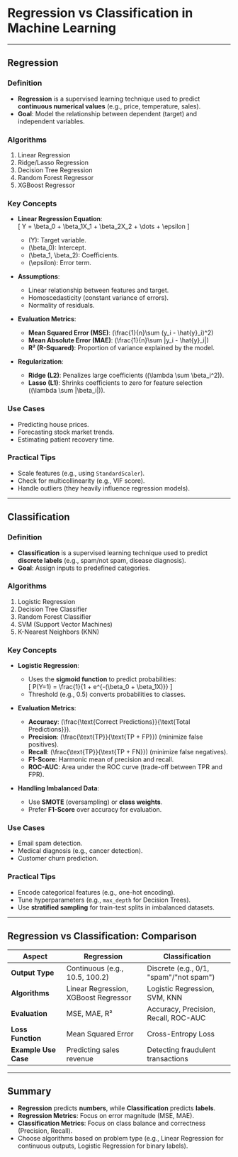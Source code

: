 # Regression vs Classification in Machine Learning

---

## **Regression**
### **Definition**  
- **Regression** is a supervised learning technique used to predict **continuous numerical values** (e.g., price, temperature, sales).  
- **Goal**: Model the relationship between dependent (target) and independent variables.  

### **Algorithms**  
1. Linear Regression  
2. Ridge/Lasso Regression  
3. Decision Tree Regression  
4. Random Forest Regressor  
5. XGBoost Regressor  

### **Key Concepts**  
- **Linear Regression Equation**:  
  \[
  Y = \beta_0 + \beta_1X_1 + \beta_2X_2 + \dots + \epsilon
  \]  
  - \(Y\): Target variable.  
  - \(\beta_0\): Intercept.  
  - \(\beta_1, \beta_2\): Coefficients.  
  - \(\epsilon\): Error term.  

- **Assumptions**:  
  - Linear relationship between features and target.  
  - Homoscedasticity (constant variance of errors).  
  - Normality of residuals.  

- **Evaluation Metrics**:  
  - **Mean Squared Error (MSE)**: \(\frac{1}{n}\sum (y_i - \hat{y}_i)^2\)  
  - **Mean Absolute Error (MAE)**: \(\frac{1}{n}\sum |y_i - \hat{y}_i|\)  
  - **R² (R-Squared)**: Proportion of variance explained by the model.  

- **Regularization**:  
  - **Ridge (L2)**: Penalizes large coefficients (\(\lambda \sum \beta_i^2\)).  
  - **Lasso (L1)**: Shrinks coefficients to zero for feature selection (\(\lambda \sum |\beta_i|\)).  

### **Use Cases**  
- Predicting house prices.  
- Forecasting stock market trends.  
- Estimating patient recovery time.  

### **Practical Tips**  
- Scale features (e.g., using `StandardScaler`).  
- Check for multicollinearity (e.g., VIF score).  
- Handle outliers (they heavily influence regression models).  

---

## **Classification**  
### **Definition**  
- **Classification** is a supervised learning technique used to predict **discrete labels** (e.g., spam/not spam, disease diagnosis).  
- **Goal**: Assign inputs to predefined categories.  

### **Algorithms**  
1. Logistic Regression  
2. Decision Tree Classifier  
3. Random Forest Classifier  
4. SVM (Support Vector Machines)  
5. K-Nearest Neighbors (KNN)  

### **Key Concepts**  
- **Logistic Regression**:  
  - Uses the **sigmoid function** to predict probabilities:  
    \[
    P(Y=1) = \frac{1}{1 + e^{-(\beta_0 + \beta_1X)}}
    \]  
  - Threshold (e.g., 0.5) converts probabilities to classes.  

- **Evaluation Metrics**:  
  - **Accuracy**: \(\frac{\text{Correct Predictions}}{\text{Total Predictions}}\).  
  - **Precision**: \(\frac{\text{TP}}{\text{TP + FP}}\) (minimize false positives).  
  - **Recall**: \(\frac{\text{TP}}{\text{TP + FN}}\) (minimize false negatives).  
  - **F1-Score**: Harmonic mean of precision and recall.  
  - **ROC-AUC**: Area under the ROC curve (trade-off between TPR and FPR).  

- **Handling Imbalanced Data**:  
  - Use **SMOTE** (oversampling) or **class weights**.  
  - Prefer **F1-Score** over accuracy for evaluation.  

### **Use Cases**  
- Email spam detection.  
- Medical diagnosis (e.g., cancer detection).  
- Customer churn prediction.  

### **Practical Tips**  
- Encode categorical features (e.g., one-hot encoding).  
- Tune hyperparameters (e.g., `max_depth` for Decision Trees).  
- Use **stratified sampling** for train-test splits in imbalanced datasets.  

---

## **Regression vs Classification: Comparison**  
| **Aspect**          | **Regression**                          | **Classification**                      |  
|----------------------|-----------------------------------------|-----------------------------------------|  
| **Output Type**      | Continuous (e.g., 10.5, 100.2)          | Discrete (e.g., 0/1, "spam"/"not spam") |  
| **Algorithms**       | Linear Regression, XGBoost Regressor    | Logistic Regression, SVM, KNN           |  
| **Evaluation**       | MSE, MAE, R²                            | Accuracy, Precision, Recall, ROC-AUC    |  
| **Loss Function**    | Mean Squared Error                      | Cross-Entropy Loss                       |  
| **Example Use Case** | Predicting sales revenue                | Detecting fraudulent transactions       |  

---

## **Summary**  
- **Regression** predicts **numbers**, while **Classification** predicts **labels**.  
- **Regression Metrics**: Focus on error magnitude (MSE, MAE).  
- **Classification Metrics**: Focus on class balance and correctness (Precision, Recall).  
- Choose algorithms based on problem type (e.g., Linear Regression for continuous outputs, Logistic Regression for binary labels).  
